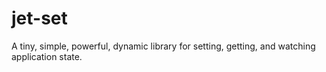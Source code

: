 # jet-set
A tiny, simple, powerful, dynamic library for setting, getting, and watching application state.
